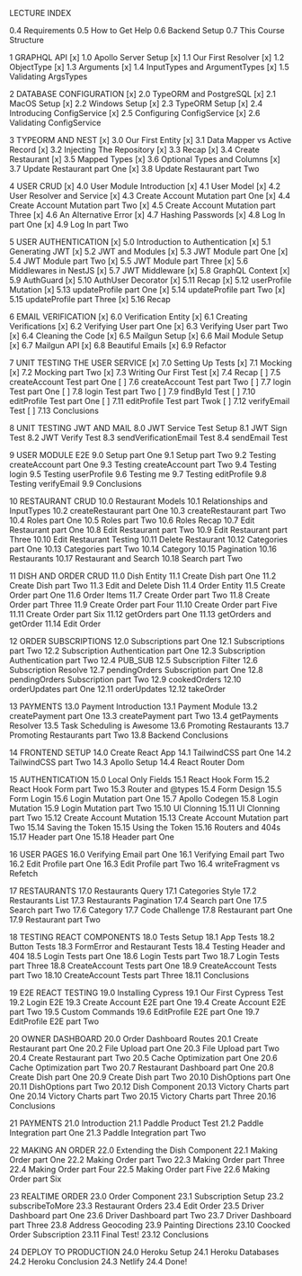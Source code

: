 LECTURE INDEX

0.4 Requirements
0.5 How to Get Help
0.6 Backend Setup
0.7 This Course Structure

1 GRAPHQL API
[x] 1.0 Apollo Server Setup
[x] 1.1 Our First Resolver
[x] 1.2 ObjectType
[x] 1.3 Arguments
[x] 1.4 InputTypes and ArgumentTypes
[x] 1.5 Validating ArgsTypes

2 DATABASE CONFIGURATION
[x] 2.0 TypeORM and PostgreSQL
[x] 2.1 MacOS Setup
[x] 2.2 Windows Setup
[x] 2.3 TypeORM Setup
[x] 2.4 Introducing ConfigService
[x] 2.5 Configuring ConfigService
[x] 2.6 Validating ConfigService

3 TYPEORM AND NEST
[x] 3.0 Our First Entity
[x] 3.1 Data Mapper vs Active Record
[x] 3.2 Injecting The Repository
[x] 3.3 Recap
[x] 3.4 Create Restaurant
[x] 3.5 Mapped Types
[x] 3.6 Optional Types and Columns
[x] 3.7 Update Restaurant part One
[x] 3.8 Update Restaurant part Two

4 USER CRUD
[x] 4.0 User Module Introduction
[x] 4.1 User Model
[x] 4.2 User Resolver and Service
[x] 4.3 Create Account Mutation part One
[x] 4.4 Create Account Mutation part Two
[x] 4.5 Create Account Mutation part Three
[x] 4.6 An Alternative Error
[x] 4.7 Hashing Passwords
[x] 4.8 Log In part One
[x] 4.9 Log In part Two

5 USER AUTHENTICATION
[x] 5.0 Introduction to Authentication
[x] 5.1 Generating JWT
[x] 5.2 JWT and Modules
[x] 5.3 JWT Module part One
[x] 5.4 JWT Module part Two
[x] 5.5 JWT Module part Three
[x] 5.6 Middlewares in NestJS
[x] 5.7 JWT Middleware
[x] 5.8 GraphQL Context
[x] 5.9 AuthGuard
[x] 5.10 AuthUser Decorator
[x] 5.11 Recap
[x] 5.12 userProfile Mutation
[x] 5.13 updateProfile part One
[x] 5.14 updateProfile part Two
[x] 5.15 updateProfile part Three
[x] 5.16 Recap

6 EMAIL VERIFICATION
[x] 6.0 Verification Entity
[x] 6.1 Creating Verifications
[x] 6.2 Verifying User part One
[x] 6.3 Verifying User part Two
[x] 6.4 Cleaning the Code
[x] 6.5 Mailgun Setup
[x] 6.6 Mail Module Setup
[x] 6.7 Mailgun API
[x] 6.8 Beautiful Emails
[x] 6.9 Refactor

7 UNIT TESTING THE USER SERVICE
[x] 7.0 Setting Up Tests
[x] 7.1 Mocking
[x] 7.2 Mocking part Two
[x] 7.3 Writing Our First Test
[x] 7.4 Recap
[ ] 7.5 createAccount Test part One
[ ] 7.6 createAccount Test part Two
[ ] 7.7 login Test part One
[ ] 7.8 login Test part Two
[ ] 7.9 findById Test
[ ] 7.10 editProfile Test part One
[ ] 7.11 editProfile Test part Twok
[ ] 7.12 verifyEmail Test
[ ] 7.13 Conclusions

8 UNIT TESTING JWT AND MAIL
8.0 JWT Service Test Setup
8.1 JWT Sign Test
8.2 JWT Verify Test
8.3 sendVerificationEmail Test
8.4 sendEmail Test

9 USER MODULE E2E
9.0 Setup part One
9.1 Setup part Two
9.2 Testing createAccount part One
9.3 Testing createAccount part Two
9.4 Testing login
9.5 Testing userProfile
9.6 Testing me
9.7 Testing editProfile
9.8 Testing verifyEmail
9.9 Conclusions

10 RESTAURANT CRUD
10.0 Restaurant Models
10.1 Relationships and InputTypes
10.2 createRestaurant part One
10.3 createRestaurant part Two
10.4 Roles part One
10.5 Roles part Two
10.6 Roles Recap
10.7 Edit Restaurant part One
10.8 Edit Restaurant part Two
10.9 Edit Restaurant part Three
10.10 Edit Restaurant Testing
10.11 Delete Restaurant
10.12 Categories part One
10.13 Categories part Two
10.14 Category
10.15 Pagination
10.16 Restaurants
10.17 Restaurant and Search
10.18 Search part Two

11 DISH AND ORDER CRUD
11.0 Dish Entity
11.1 Create Dish part One
11.2 Create Dish part Two
11.3 Edit and Delete Dish
11.4 Order Entity
11.5 Create Order part One
11.6 Order Items
11.7 Create Order part Two
11.8 Create Order part Three
11.9 Create Order part Four
11.10 Create Order part Five
11.11 Create Order part Six
11.12 getOrders part One
11.13 getOrders and getOrder
11.14 Edit Order

12 ORDER SUBSCRIPTIONS
12.0 Subscriptions part One
12.1 Subscriptions part Two
12.2 Subscription Authentication part One
12.3 Subscription Authentication part Two
12.4 PUB_SUB
12.5 Subscription Filter
12.6 Subscription Resolve
12.7 pendingOrders Subscription part One
12.8 pendingOrders Subscription part Two
12.9 cookedOrders
12.10 orderUpdates part One
12.11 orderUpdates
12.12 takeOrder

13 PAYMENTS
13.0 Payment Introduction
13.1 Payment Module
13.2 createPayment part One
13.3 createPayment part Two
13.4 getPayments Resolver
13.5 Task Scheduling is Awesome
13.6 Promoting Restaurants
13.7 Promoting Restaurants part Two
13.8 Backend Conclusions

14 FRONTEND SETUP
14.0 Create React App
14.1 TailwindCSS part One
14.2 TailwindCSS part Two
14.3 Apollo Setup
14.4 React Router Dom

15 AUTHENTICATION
15.0 Local Only Fields
15.1 React Hook Form
15.2 React Hook Form part Two
15.3 Router and @types
15.4 Form Design
15.5 Form Login
15.6 Login Mutation part One
15.7 Apollo Codegen
15.8 Login Mutation
15.9 Login Mutation part Two
15.10 UI Clonning
15.11 UI Clonning part Two
15.12 Create Account Mutation
15.13 Create Account Mutation part Two
15.14 Saving the Token
15.15 Using the Token
15.16 Routers and 404s
15.17 Header part One
15.18 Header part One

16 USER PAGES
16.0 Verifying Email part One
16.1 Verifying Email part Two
16.2 Edit Profile part One
16.3 Edit Profile part Two
16.4 writeFragment vs Refetch

17 RESTAURANTS
17.0 Restaurants Query
17.1 Categories Style
17.2 Restaurants List
17.3 Restaurants Pagination
17.4 Search part One
17.5 Search part Two
17.6 Category
17.7 Code Challenge
17.8 Restaurant part One
17.9 Restaurant part Two

18 TESTING REACT COMPONENTS
18.0 Tests Setup
18.1 App Tests
18.2 Button Tests
18.3 FormError and Restaurant Tests
18.4 Testing Header and 404
18.5 Login Tests part One
18.6 Login Tests part Two
18.7 Login Tests part Three
18.8 CreateAccount Tests part One
18.9 CreateAccount Tests part Two
18.10 CreateAccount Tests part Three
18.11 Conclusions

19 E2E REACT TESTING
19.0 Installing Cypress
19.1 Our First Cypress Test
19.2 Login E2E
19.3 Create Account E2E part One
19.4 Create Account E2E part Two
19.5 Custom Commands
19.6 EditProfile E2E part One
19.7 EditProfile E2E part Two

20 OWNER DASHBOARD
20.0 Order Dashboard Routes
20.1 Create Restaurant part One
20.2 File Upload part One
20.3 File Upload part Two
20.4 Create Restaurant part Two
20.5 Cache Optimization part One
20.6 Cache Optimization part Two
20.7 Restaurant Dashboard part One
20.8 Create Dish part One
20.9 Create Dish part Two
20.10 DishOptions part One
20.11 DishOptions part Two
20.12 Dish Component
20.13 Victory Charts part One
20.14 Victory Charts part Two
20.15 Victory Charts part Three
20.16 Conclusions

21 PAYMENTS
21.0 Introduction
21.1 Paddle Product Test
21.2 Paddle Integration part One
21.3 Paddle Integration part Two

22 MAKING AN ORDER
22.0 Extending the Dish Component
22.1 Making Order part One
22.2 Making Order part Two
22.3 Making Order part Three
22.4 Making Order part Four
22.5 Making Order part Five
22.6 Making Order part Six

23 REALTIME ORDER
23.0 Order Component
23.1 Subscription Setup
23.2 subscribeToMore
23.3 Restaurant Orders
23.4 Edit Order
23.5 Driver Dashboard part One
23.6 Driver Dashboard part Two
23.7 Driver Dashboard part Three
23.8 Address Geocoding
23.9 Painting Directions
23.10 Coocked Order Subscription
23.11 Final Test!
23.12 Conclusions

24 DEPLOY TO PRODUCTION
24.0 Heroku Setup
24.1 Heroku Databases
24.2 Heroku Conclusion
24.3 Netlify
24.4 Done!
